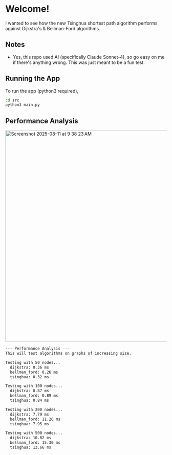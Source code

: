 # Welcome!

I wanted to see how the new Tsinghua shortest path algorithm performs against Dijkstra's & Bellman-Ford algorithms.

## Notes

- Yes, this repo used AI (specifically Claude Sonnet-4), so go easy on me if there's anything wrong. This was just meant to be a fun test.

## Running the App

To run the app (python3 required),

```bash
cd src
python3 main.py
```

## Performance Analysis

<img width="1000" height="661" alt="Screenshot 2025-08-11 at 9 38 23 AM" src="https://github.com/user-attachments/assets/bc1ea62f-0a6d-4431-8e37-e78eae5ec730" />

```bash
--- Performance Analysis ---
This will test algorithms on graphs of increasing size.

Testing with 50 nodes...
  dijkstra: 0.36 ms
  bellman_ford: 0.26 ms
  tsinghua: 0.32 ms

Testing with 100 nodes...
  dijkstra: 0.87 ms
  bellman_ford: 0.89 ms
  tsinghua: 0.84 ms

Testing with 200 nodes...
  dijkstra: 7.79 ms
  bellman_ford: 11.26 ms
  tsinghua: 7.95 ms

Testing with 500 nodes...
  dijkstra: 10.82 ms
  bellman_ford: 15.30 ms
  tsinghua: 13.66 ms
```
